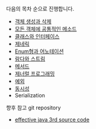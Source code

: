 다음의 목차 순으로 진행합니다.

- [객체 생성과 삭제](./ch2/README.md)
- [모든 객체에 공통적인 메소드](./ch3/README.md)
- [클래스와 인터페이스](./ch4/README.md)
- [제네릭](./ch5/README.md)
- [Enum형과 어노테이션](./ch6/README.md)
- [람다와 스트림](./ch7/README.md)
- [메서드](./ch8/README.md)
- [제너럴 프로그래밍](./ch9/README.md)
- [예외](./ch10/README.md)
- [동시성](./ch11/README.md)
- Serialization

향후 참고 git repository

- [effective java 3rd source code](https://github.com/WegraLee/effective-java-3e-source-code)
